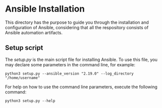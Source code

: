 # Ansible Installation
This directory has the purpose to guide you through the installation and configuration of Ansible, considering that all the respository consists of Ansible automation artifacts.

## Setup script
The _setup.py_ is the main script file for installing Ansible.
To use this file, you may declare some parameters in the command line, for example:
```
python3 setup.py --ansible_version "2.19.0" --log_directory "/home/username"
```

For help on how to use the command line parameters, execute the following command:
```
python3 setup.py --help
```
